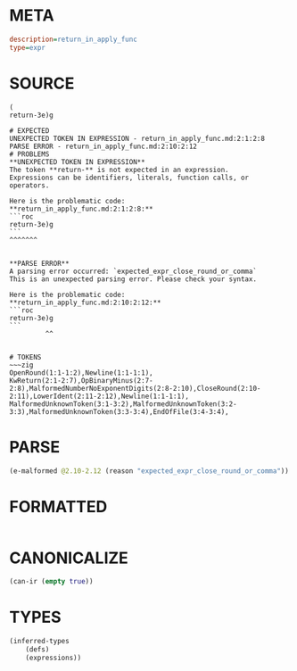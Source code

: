 # META
~~~ini
description=return_in_apply_func
type=expr
~~~
# SOURCE
~~~roc
(
return-3e)g
~~~
~~~
# EXPECTED
UNEXPECTED TOKEN IN EXPRESSION - return_in_apply_func.md:2:1:2:8
PARSE ERROR - return_in_apply_func.md:2:10:2:12
# PROBLEMS
**UNEXPECTED TOKEN IN EXPRESSION**
The token **return-** is not expected in an expression.
Expressions can be identifiers, literals, function calls, or operators.

Here is the problematic code:
**return_in_apply_func.md:2:1:2:8:**
```roc
return-3e)g
```
^^^^^^^


**PARSE ERROR**
A parsing error occurred: `expected_expr_close_round_or_comma`
This is an unexpected parsing error. Please check your syntax.

Here is the problematic code:
**return_in_apply_func.md:2:10:2:12:**
```roc
return-3e)g
```
         ^^


# TOKENS
~~~zig
OpenRound(1:1-1:2),Newline(1:1-1:1),
KwReturn(2:1-2:7),OpBinaryMinus(2:7-2:8),MalformedNumberNoExponentDigits(2:8-2:10),CloseRound(2:10-2:11),LowerIdent(2:11-2:12),Newline(1:1-1:1),
MalformedUnknownToken(3:1-3:2),MalformedUnknownToken(3:2-3:3),MalformedUnknownToken(3:3-3:4),EndOfFile(3:4-3:4),
~~~
# PARSE
~~~clojure
(e-malformed @2.10-2.12 (reason "expected_expr_close_round_or_comma"))
~~~
# FORMATTED
~~~roc

~~~
# CANONICALIZE
~~~clojure
(can-ir (empty true))
~~~
# TYPES
~~~clojure
(inferred-types
	(defs)
	(expressions))
~~~
